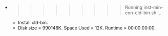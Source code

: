* >>>>>>>>> Running inst-min-con-cld-bin.sh ...
  * Install cld-bin.
  * Disk size = 990148K. Space Used = 12K. Runtime = 00:00:00:00.
